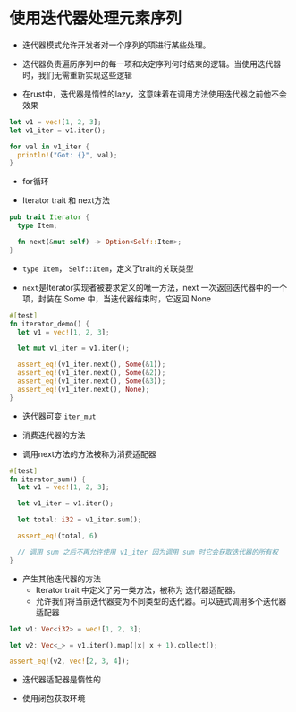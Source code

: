 # 使用迭代器处理元素序列

- 迭代器模式允许开发者对一个序列的项进行某些处理。

- 迭代器负责遍历序列中的每一项和决定序列何时结束的逻辑。当使用迭代器时，我们无需重新实现这些逻辑

- 在rust中，迭代器是惰性的lazy，这意味着在调用方法使用迭代器之前他不会效果

```rs
let v1 = vec![1, 2, 3];
let v1_iter = v1.iter();

for val in v1_iter {
  println!("Got: {}", val);
}
```

- for循环

- Iterator trait 和 next方法

```rs
pub trait Iterator {
  type Item;

  fn next(&mut self) -> Option<Self::Item>;
}
```

- `type Item`， `Self::Item`，定义了trait的关联类型

- `next`是Iterator实现者被要求定义的唯一方法，next 一次返回迭代器中的一个项，封装在 Some 中，当迭代器结束时，它返回 None

```rs
#[test]
fn iterator_demo() {
  let v1 = vec![1, 2, 3];

  let mut v1_iter = v1.iter();

  assert_eq!(v1_iter.next(), Some(&1));
  assert_eq!(v1_iter.next(), Some(&2));
  assert_eq!(v1_iter.next(), Some(&3));
  assert_eq!(v1_iter.next(), None);
}
```

- 迭代器可变 `iter_mut`

- 消费迭代器的方法
- 调用next方法的方法被称为消费适配器

```rs
#[test]
fn iterator_sum() {
  let v1 = vec![1, 2, 3];

  let v1_iter = v1.iter();

  let total: i32 = v1_iter.sum();

  assert_eq!(total, 6)

  // 调用 sum 之后不再允许使用 v1_iter 因为调用 sum 时它会获取迭代器的所有权
}
```

- 产生其他迭代器的方法
  - Iterator trait 中定义了另一类方法，被称为 迭代器适配器。
  - 允许我们将当前迭代器变为不同类型的迭代器。可以链式调用多个迭代器适配器

```rs
let v1: Vec<i32> = vec![1, 2, 3];

let v2: Vec<_> = v1.iter().map(|x| x + 1).collect();

assert_eq!(v2, vec![2, 3, 4]);
```

- 迭代器适配器是惰性的

- 使用闭包获取环境

